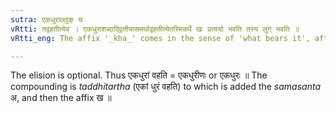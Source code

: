 ```yaml
---
sutra: एकधुराल्लुक् च
vRtti: तद्वहतीत्येव । एकधुराशब्दाद्द्वितीयासमर्थाद्वहतीत्येतस्मिन्नर्थे खः प्रत्ययो भवति तस्य लुग् भवति ॥
vRtti_eng: The affix '_kha_' comes in the sense of 'what bears it', after the word '_eka_-_dhura_' in the second case in construction, and the affix is optionally elided also.

---
```

The elision is optional. Thus एकधुरां वहति = एकधुरीणः or एकधुरः ॥ The compounding is _taddhitartha_ (एकां धुरं वहति) to which is added the _samasanta_ अ, and then the affix ख ॥